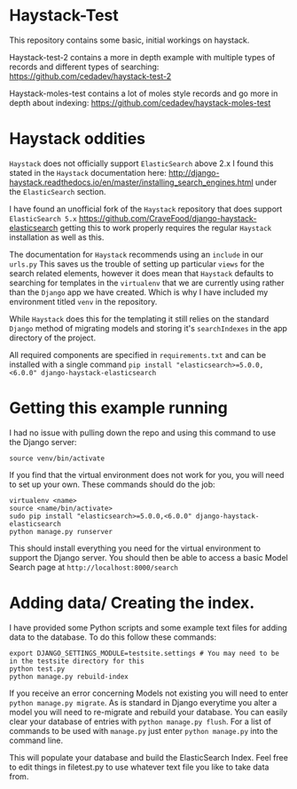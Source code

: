 # Haystack-Test

This repository contains some basic, initial workings on haystack.

Haystack-test-2 contains a more in depth example with multiple types of records and different types of searching: https://github.com/cedadev/haystack-test-2

Haystack-moles-test contains a lot of moles style records and go more in depth about indexing: https://github.com/cedadev/haystack-moles-test

# Haystack oddities

`Haystack` does not officially support `ElasticSearch` above 2.x I found this stated in the `Haystack` documentation here: http://django-haystack.readthedocs.io/en/master/installing_search_engines.html
under the `ElasticSearch` section.

I have found an unofficial fork of the `Haystack` repository that does support `ElasticSearch 5.x`
https://github.com/CraveFood/django-haystack-elasticsearch getting this to work properly requires the regular `Haystack` installation as well as this.

The documentation for `Haystack` recommends using an `include` in our `urls.py`
This saves us the trouble of setting up particular `views` for the search related elements, however it does mean that `Haystack` defaults to searching for templates in the `virtualenv` that we are currently using rather than the `Django` app we have created. Which is why I have included my environment titled `venv` in the repository.

While `Haystack` does this for the templating it still relies on the standard `Django` method of migrating models and storing it's `searchIndexes` in the app directory of the project.

All required components are specified in `requirements.txt` and can be installed with a single command `pip install "elasticsearch>=5.0.0,<6.0.0" django-haystack-elasticsearch`

# Getting this example running

I had no issue with pulling down the repo and using this command to use the Django server:
`````
source venv/bin/activate
`````
If you find that the virtual environment does not work for you, you will need to set up your own. These commands should do the job: 
`````
virtualenv <name>
source <name/bin/activate>
sudo pip install "elasticsearch>=5.0.0,<6.0.0" django-haystack-elasticsearch
python manage.py runserver
`````
This should install everything you need for the virtual environment to support the Django server.
You should then be able to access a basic Model Search page at `http://localhost:8000/search`

# Adding data/ Creating the index.

I have provided some Python scripts and some example text files for adding data to the database. To do this follow these commands:
`````
export DJANGO_SETTINGS_MODULE=testsite.settings # You may need to be in the testsite directory for this
python test.py
python manage.py rebuild-index
`````
If you receive an error concerning Models not existing you will need to enter `python manage.py migrate`. As is standard in Django everytime you alter a model you will need to re-migrate and rebuild your database. You can easily clear your database of entries with `python manage.py flush`. For a list of commands to be used with `manage.py` just enter `python manage.py` into the command line.

This will populate your database and build the ElasticSearch Index. Feel free to edit things in filetest.py to use whatever text file you like to take data from.
